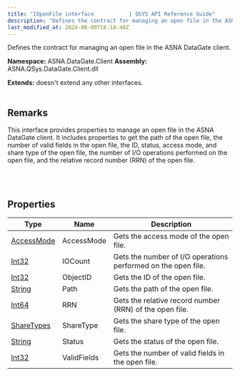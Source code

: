 ```yaml
---
title: "IOpenFile interface           | QSYS API Reference Guide"
description: "Defines the contract for managing an open file in the ASNA DataGate client. "
last_modified_at: 2024-08-09T16:18:40Z
---
```


Defines the contract for managing an open file in the ASNA DataGate client.

**Namespace:** ASNA.DataGate.Client
**Assembly:** ASNA.QSys.DataGate.Client.dll

**Extends:** doesn't extend any other interfaces.
<br>
<br>

## Remarks
This interface provides properties to manage an open file in the ASNA DataGate client. 
It includes properties to get the path of the open file, the number of valid fields in the open file, 
the ID, status, access mode, and share type of the open file, 
the number of I/O operations performed on the open file, and the relative record number (RRN) of the open file.

<br>
<br>

## Properties

| Type | Name | Description
| --- | --- | --- 
| [AccessMode](/reference/datagate/datagate-common/access-mode.html) | AccessMode | Gets the access mode of the open file. |
| [Int32](https://learn.microsoft.com/en-us/dotnet/csharp/language-reference/builtin-types/integral-numeric-types) | IOCount | Gets the number of I/O operations performed on the open file. |
| [Int32](https://learn.microsoft.com/en-us/dotnet/csharp/language-reference/builtin-types/integral-numeric-types) | ObjectID | Gets the ID of the open file. |
| [String](https://learn.microsoft.com/en-us/dotnet/api/system.string?view=net-8.0) | Path | Gets the path of the open file. |
| [Int64](https://learn.microsoft.com/en-us/dotnet/csharp/language-reference/builtin-types/integral-numeric-types) | RRN | Gets the relative record number (RRN) of the open file. |
| [ShareTypes](/reference/datagate/datagate-common/share-types.html) | ShareType | Gets the share type of the open file. |
| [String](https://learn.microsoft.com/en-us/dotnet/api/system.string?view=net-8.0) | Status | Gets the status of the open file. |
| [Int32](https://learn.microsoft.com/en-us/dotnet/csharp/language-reference/builtin-types/integral-numeric-types) | ValidFields | Gets the number of valid fields in the open file. |
